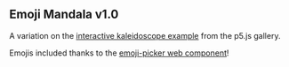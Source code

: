 ## Emoji Mandala v1.0

A variation on the [interactive kaleidoscope example](https://editor.p5js.org/p5/sketches/Interaction:_kaleidoscope) from the p5.js gallery. 

Emojis included thanks to the [emoji-picker web component](https://github.com/nolanlawson/emoji-picker-element)!